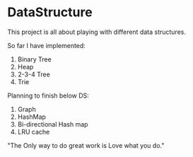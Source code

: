 DataStructure
=============
This project is all about playing with different data structures.

So far I have implemented:
<ol>
	<li>Binary Tree</li>
	<li>Heap</li>
	<li> 2-3-4 Tree</li>
	<li>Trie</li>
</ol>

Planning to finish below DS:
<ol>
	<li>Graph</li>
	<li>HashMap</li>
	<li>Bi-directional Hash map</li>
	<li>LRU cache</li>
</ol>


"The Only way to do great work is Love what you do."

